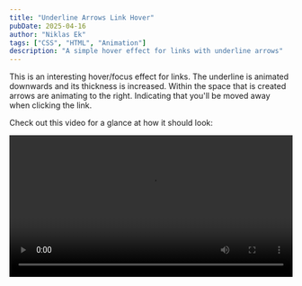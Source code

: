 ```yaml
---
title: "Underline Arrows Link Hover"
pubDate: 2025-04-16
author: "Niklas Ek"
tags: ["CSS", "HTML", "Animation"]
description: "A simple hover effect for links with underline arrows"
---
```


This is an interesting hover/focus effect for links. The underline is animated downwards and its thickness is increased. Within the space that is created arrows are animating to the right. Indicating that you'll be moved away when clicking the link.

Check out this video for a glance at how it should look:

<video width="100%" src="/assets/underline-arrows-link-interest-effect-demo.webm" controls></video>
